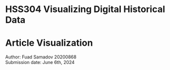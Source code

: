 # HSS304 Visualizing Digital Historical Data
# Article Visualization
Author: Fuad Samadov 20200868<br />
Submission date: June 6th, 2024<br />
